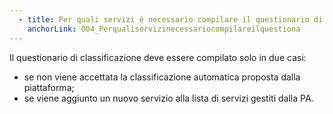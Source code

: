 ```yaml
---
  - title: Per quali servizi è necessario compilare il questionario di classificazione dati e servizi?
    anchorLink: 004_Perqualiservizinecessariocompilareilquestiona
---
```


Il questionario di classificazione deve essere compilato solo in due casi: <ul><li>se non viene accettata la classificazione automatica proposta dalla piattaforma;</li><li>se viene aggiunto un nuovo servizio alla lista di servizi gestiti dalla PA.</li></ul>